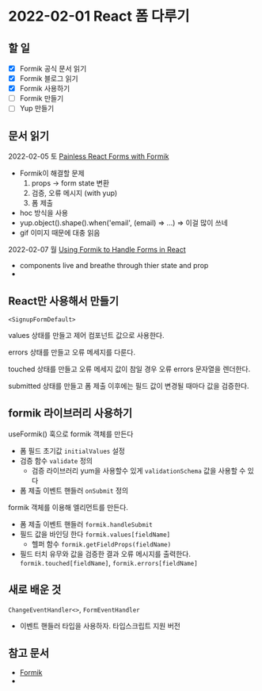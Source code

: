 # 2022-02-01 React 폼 다루기

## 할 일

- [x] Formik 공식 문서 읽기
- [x] Formik 블로그 읽기
- [x] Formik 사용하기
- [ ] Formik 만들기
- [ ] Yup 만들기

## 문서 읽기

2022-02-05 토 [Painless React Forms with Formik](https://hackernoon.com/painless-react-forms-with-formik-e61b70473c60)

- Formik이 해결할 문제
  1. props -> form state 변환
  1. 검증, 오류 메시지 (with yup)
  1. 폼 제출
- hoc 방식을 사용
- yup.object().shape().when('email', (email) => ...) => 이걸 많이 쓰네
- gif 이미지 때문에 대충 읽음

2022-02-07 월 [Using Formik to Handle Forms in React](https://css-tricks.com/using-formik-to-handle-forms-in-react/)

- components live and breathe through thier state and prop
-

## React만 사용해서 만들기

`<SignupFormDefault>`

values 상태를 만들고 제어 컴포넌트 값으로 사용한다.

errors 상태를 만들고 오류 메세지를 다룬다.

touched 상태를 만들고 오류 메세지 값이 참일 경우 오류 errors 문자열을 렌더한다.

submitted 상태를 만들고 폼 제출 이후에는 필드 값이 변경될 때마다 값을 검증한다.

## formik 라이브러리 사용하기

useFormik() 훅으로 formik 객체를 만든다

- 폼 필드 초기값 `initialValues` 설정
- 검증 함수 `validate` 정의
  - 검증 라이브러리 yum을 사용할수 있게 `validationSchema` 값을 사용할 수 있다
- 폼 제출 이벤트 핸들러 `onSubmit` 정의

formik 객체를 이용해 엘리먼트를 만든다.

- 폼 제출 이벤트 핸들러 `formik.handleSubmit`
- 필드 값을 바인딩 한다 `formik.values[fieldName]`
  - 헬퍼 함수 `formik.getFieldProps(fieldName)`
- 필드 터치 유무와 값을 검증한 결과 오류 메시지를 출력한다. `formik.touched[fieldName]`, `formik.errors[fieldName]`

## 새로 배운 것

`ChangeEventHandler<>`, `FormEventHandler`

- 이벤트 핸들러 타입을 사용하자. 타입스크립트 지원 버전

## 참고 문서

- [Formik](https://formik.org/docs/overview)
-
